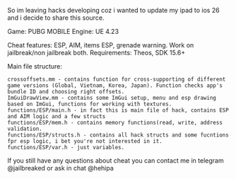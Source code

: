 So im leaving hacks developing coz i wanted to update my ipad to ios 26 and i decide to share this source. 

Game: PUBG MOBILE
Engine: UE 4.23

Cheat features: ESP, AIM, items ESP, grenade warning.
Work on jailbreak/non jailbreak both.
Requirements: Theos, SDK 15.6+

Main file structure:

    crossoffsets.mm - contains function for cross-supporting of different game versions (Global, Vietnam, Korea, Japan). Function checks app's bundle ID and choosing right offsets.
    ImGuiDrawView.mm - contains some ImGui setup, menu and esp drawing based on ImGui, functions for working with textures.
    functions/ESP/main.h - in fact this is main file of hack, contains ESP and AIM logic and a few structs
    functions/ESP/mem.h - contains memory functions(read, write, address validation.
    functions/ESP/structs.h - contains all hack structs and some fucntions fpr esp logic, i bet you're not interested in it.
    functions/ESP/var.h - just variables.

If you still have any questions about cheat you can contact me in telegram @jailbreaked or ask in chat @hehipa

